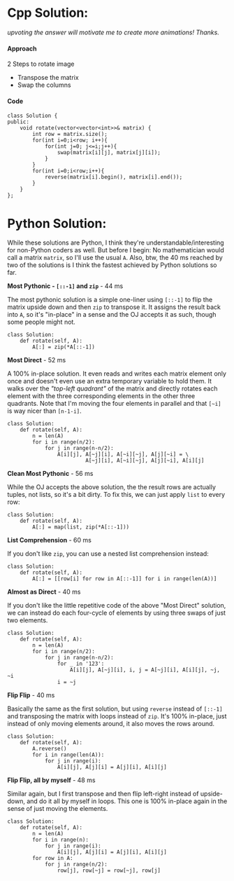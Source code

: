 # Cpp Solution:
*upvoting the answer will motivate me to create more animations! Thanks.*

#### Approach
2 Steps to rotate image
- Transpose the matrix
- Swap the columns 


#### Code
```
class Solution {
public:
    void rotate(vector<vector<int>>& matrix) {
        int row = matrix.size();
        for(int i=0;i<row; i++){
            for(int j=0; j<=i;j++){
                swap(matrix[i][j], matrix[j][i]);
            }
        }
        for(int i=0;i<row;i++){
            reverse(matrix[i].begin(), matrix[i].end());
        }
    }
};
```


# Python Solution:
While these solutions are Python, I think they're understandable/interesting for non-Python coders as well. But before I begin: No mathematician would call a matrix `matrix`, so I'll use the usual `A`. Also, btw, the 40 ms reached by two of the solutions is I think the fastest achieved by Python solutions so far.

**Most Pythonic - `[::-1]` and `zip`** - 44 ms

The most pythonic solution is a simple one-liner using `[::-1]` to flip the matrix upside down and then `zip` to transpose it. It assigns the result back into `A`, so it's "in-place" in a sense and the OJ accepts it as such, though some people might not.

    class Solution:
        def rotate(self, A):
            A[:] = zip(*A[::-1])

**Most Direct** - 52 ms

A 100% in-place solution. It even reads and writes each matrix element only once and doesn't even use an extra temporary variable to hold them. It walks over the *"top-left quadrant"* of the matrix and directly rotates each element with the three corresponding elements in the other three quadrants. Note that I'm moving the four elements in parallel and that `[~i]` is way nicer than `[n-1-i]`.

    class Solution:
        def rotate(self, A):
            n = len(A)
            for i in range(n/2):
                for j in range(n-n/2):
                    A[i][j], A[~j][i], A[~i][~j], A[j][~i] = \
                             A[~j][i], A[~i][~j], A[j][~i], A[i][j]

**Clean Most Pythonic** - 56 ms

While the OJ accepts the above solution, the the result rows are actually tuples, not lists, so it's a bit dirty. To fix this, we can just apply `list` to every row:

    class Solution:
        def rotate(self, A):
            A[:] = map(list, zip(*A[::-1]))

**List Comprehension** - 60 ms

If you don't like `zip`, you can use a nested list comprehension instead:

    class Solution:
        def rotate(self, A):
            A[:] = [[row[i] for row in A[::-1]] for i in range(len(A))]

**Almost as Direct** - 40 ms

If you don't like the little repetitive code of the above "Most Direct" solution, we can instead do each four-cycle of elements by using three swaps of just two elements.

    class Solution:
        def rotate(self, A):
            n = len(A)
            for i in range(n/2):
                for j in range(n-n/2):
                    for _ in '123':
                        A[i][j], A[~j][i], i, j = A[~j][i], A[i][j], ~j, ~i
                    i = ~j

**Flip Flip** - 40 ms

Basically the same as the first solution, but using `reverse` instead of `[::-1]` and transposing the matrix with loops instead of `zip`. It's 100% in-place, just instead of only moving elements around, it also moves the rows around.

    class Solution:
        def rotate(self, A):
            A.reverse()
            for i in range(len(A)):
                for j in range(i):
                    A[i][j], A[j][i] = A[j][i], A[i][j]

**Flip Flip, all by myself** - 48 ms

Similar again, but I first transpose and then flip left-right instead of upside-down, and do it all by myself in loops. This one is 100% in-place again in the sense of just moving the elements.

    class Solution:
        def rotate(self, A):
            n = len(A)
            for i in range(n):
                for j in range(i):
                    A[i][j], A[j][i] = A[j][i], A[i][j]
            for row in A:
                for j in range(n/2):
                    row[j], row[~j] = row[~j], row[j]